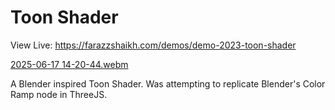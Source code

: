 # Toon Shader

View Live: https://farazzshaikh.com/demos/demo-2023-toon-shader

[2025-06-17 14-20-44.webm](https://github.com/user-attachments/assets/55aa3ea5-ef19-4565-ab68-6798fad7c426)

A Blender inspired Toon Shader. Was attempting to replicate Blender's Color Ramp node in ThreeJS. 
